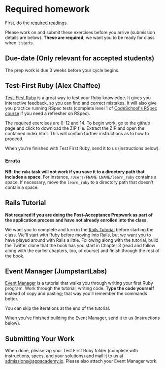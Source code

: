 # Required homework

First, do the [required readings][readings].

Please work on and submit these exercises before you arrive
(submission details are below). **These are required**; we want you to
be ready for class when it starts.

[readings]: ./readings.md

## Due-date (Only relevant for accepted students)

The prep work is due 3 weeks before your cycle begins.

## Test-First Ruby (Alex Chaffee)

[Test-First Ruby][test-first-ruby] is a great way to test your Ruby
knowledge. It gives you interactive feedback, so you can find and
correct mistakes. It will also give you practice running RSpec tests
(complete level 1 of [CodeSchool's RSpec course][codeschool-rspec] if
you need a refresher on RSpec).

[test-first-ruby]: https://github.com/appacademy/test-first-ruby
[codeschool-rspec]: http://rspec.codeschool.com/levels/1

The required exercises are 0-12 and 14. To begin work, go to the
github page and click to download the ZIP file. Extract the ZIP and
open the contained index.html. This will contain further instructions
as to how to proceed.

When you're finished with Test First Ruby, send it to us (instructions
below).

### Errata

**NB: the `rake` task will not work if you save it to a directory path
that includes a space**. For instance, `/Users/FNAME LNAME/learn_ruby`
contains a space. If necessary, move the `learn_ruby` to a directory
path that doesn't contain a space.

## Rails Tutorial

**Not required if you are doing the Post-Acceptance Prepwork as part
of the application process and have not already enrolled into the
class.**

We want you to complete and turn in the
[Rails Tutorial][rails-tutorial] before starting the class. We'll
start with Ruby before moving into Rails, but we want you to have
played around with Rails a little. Following along with the tutorial,
build the Twitter clone that the book has you start in Chapter 3 (read
and follow along with the earlier chapters, too, of course) and finish
through the rest of the book.

[rails-tutorial]: http://ruby.railstutorial.org/ruby-on-rails-tutorial-book

## Event Manager (JumpstartLabs)

[Event Manager][event-manager] is a tutorial that walks you through
writing your first Ruby program. Work through the tutorial, writing
code. **Type the code yourself** instead of copy and pasting; that way
you'll remember the commands better.

You can skip the iterations at the end of the tutorial.

When you've finished building the Event Manager, send it to us
(instructions below).

[event-manager]: http://tutorials.jumpstartlab.com/projects/eventmanager.html

## Submitting Your Work

When done, please zip your Test First Ruby folder (complete with
instructions, specs, and your solutions) and mail it to us at
[admissions@appacademy.io](mailto:admissions@appacademy.io). Please
also attach your Event Manager work.

